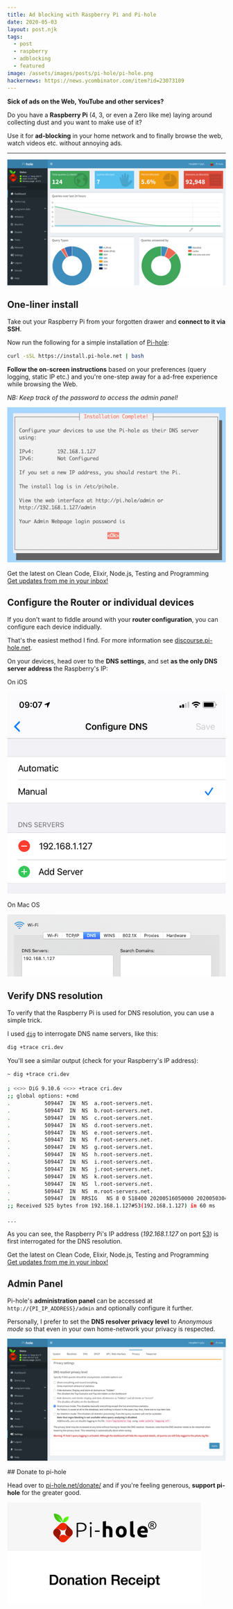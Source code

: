 ```yaml
---
title: Ad blocking with Raspberry Pi and Pi-hole
date: 2020-05-03
layout: post.njk
tags:
  - post
  - raspberry
  - adblocking
  - featured
image: /assets/images/posts/pi-hole/pi-hole.png
hackernews: https://news.ycombinator.com/item?id=23073109
---
```


**Sick of ads on the Web, YouTube and other services?**

Do you have a **Raspberry Pi** (4, 3, or even a Zero like me) laying around collecting dust and you want to make use of it?

Use it for **ad-blocking** in your home network and to finally browse the web, watch videos etc. without annoying ads.

---

![pi-hole-dashboard.png](/assets/images/posts/pi-hole/pi-hole-dashboard.png)

## One-liner install

Take out your Raspberry Pi from your forgotten drawer and **connect to it via SSH**.

Now run the following for a simple installation of [Pi-hole](https://pi-hole.net/):

```sh
curl -sSL https://install.pi-hole.net | bash
```

**Follow the on-screen instructions** based on your preferences (query logging, static IP etc.) and you're one-step away for a ad-free experience while browsing the Web.

*NB: Keep track of the password to access the admin panel!*

![pi-hole-password.png](/assets/images/posts/pi-hole/pi-hole-password.png)

<p class="alert">
  Get the latest on Clean Code, Elixir, Node.js, Testing and Programming
  <br/>
  <a class="sidebar-cta" target="_blank" href="https://buttondown.email/christianfei">
    Get updates from me in your inbox!
  </a>
</p>

## Configure the Router or individual devices

If you don't want to fiddle around with your **router configuration**, you can configure each device indidually.

That's the easiest method I find. For more information see [discourse.pi-hole.net](https://discourse.pi-hole.net/t/how-do-i-configure-my-devices-to-use-pi-hole-as-their-dns-server/245).

On your devices, head over to the **DNS settings**, and set **as the only DNS server address** the Raspberry's IP:

On iOS

![pi-hole-settings-ios.png](/assets/images/posts/pi-hole/pi-hole-settings-ios.png)

On Mac OS

![pi-hole-settings-mac.png](/assets/images/posts/pi-hole/pi-hole-settings-mac.png)

## Verify DNS resolution

To verify that the Raspberry Pi is used for DNS resolution, you can use a simple trick.

I used [`dig`](https://linux.die.net/man/1/dig) to interrogate DNS name servers, like this:

```sh
dig +trace cri.dev
```

You'll see a similar output (check for your Raspberry's IP address):

```sh
~ dig +trace cri.dev

; <<>> DiG 9.10.6 <<>> +trace cri.dev
;; global options: +cmd
.			509447	IN	NS	a.root-servers.net.
.			509447	IN	NS	b.root-servers.net.
.			509447	IN	NS	c.root-servers.net.
.			509447	IN	NS	d.root-servers.net.
.			509447	IN	NS	e.root-servers.net.
.			509447	IN	NS	f.root-servers.net.
.			509447	IN	NS	g.root-servers.net.
.			509447	IN	NS	h.root-servers.net.
.			509447	IN	NS	i.root-servers.net.
.			509447	IN	NS	j.root-servers.net.
.			509447	IN	NS	k.root-servers.net.
.			509447	IN	NS	l.root-servers.net.
.			509447	IN	NS	m.root-servers.net.
.			509447	IN	RRSIG	NS 8 0 518400 20200516050000 20200503040000 48903 . NtC6ObYfTRgLakuNLhMl ...
;; Received 525 bytes from 192.168.1.127#53(192.168.1.127) in 60 ms

...
```
As you can see, the Raspberry Pi's IP address (*192.168.1.127* on port [53](https://en.wikipedia.org/wiki/List_of_TCP_and_UDP_port_numbers)) is first interrogated for the DNS resolution.

<p class="alert">
  Get the latest on Clean Code, Elixir, Node.js, Testing and Programming
  <br/>
  <a class="sidebar-cta" target="_blank" href="https://buttondown.email/christianfei">
    Get updates from me in your inbox!
  </a>
</p>

## Admin Panel

Pi-hole's **administration panel** can be accessed at `http://{PI_IP_ADDRESS}/admin` and optionally configure it further.

Personally, I prefer to set the **DNS resolver privacy level** to *Anonymous mode* so that even in your own home-network your privacy is respected.

![pi-hole-anonymous-mode.png](/assets/images/posts/pi-hole/pi-hole-anonymous-mode.png)


## Donate to pi-hole

Head over to [pi-hole.net/donate/](https://pi-hole.net/donate/) and if you're feeling generous, **support pi-hole** for the greater good.

![pi-hole-donate.png](/assets/images/posts/pi-hole/pi-hole-donate.png)
